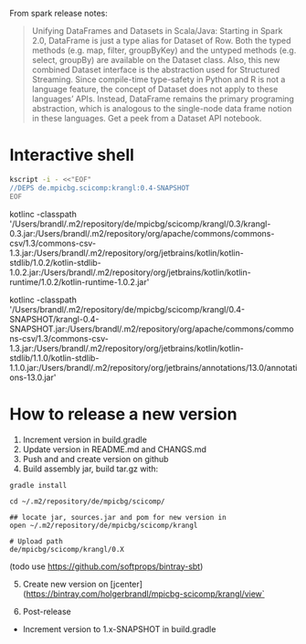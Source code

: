 


From spark release notes:
> Unifying DataFrames and Datasets in Scala/Java: Starting in Spark 2.0, DataFrame is just a type alias for Dataset of Row. Both the typed methods (e.g. map, filter, groupByKey) and the untyped methods (e.g. select, groupBy) are available on the Dataset class. Also, this new combined Dataset interface is the abstraction used for Structured Streaming. Since compile-time type-safety in Python and R is not a language feature, the concept of Dataset does not apply to these languages’ APIs. Instead, DataFrame remains the primary programing abstraction, which is analogous to the single-node data frame notion in these languages. Get a peek from a Dataset API notebook.


# Interactive shell
```bash
kscript -i - <<"EOF"
//DEPS de.mpicbg.scicomp:krangl:0.4-SNAPSHOT
EOF
```

kotlinc  -classpath '/Users/brandl/.m2/repository/de/mpicbg/scicomp/krangl/0.3/krangl-0.3.jar:/Users/brandl/.m2/repository/org/apache/commons/commons-csv/1.3/commons-csv-1.3.jar:/Users/brandl/.m2/repository/org/jetbrains/kotlin/kotlin-stdlib/1.0.2/kotlin-stdlib-1.0.2.jar:/Users/brandl/.m2/repository/org/jetbrains/kotlin/kotlin-runtime/1.0.2/kotlin-runtime-1.0.2.jar'


<!-- sdk use kotlin 1.0.6 -->
kotlinc  -classpath '/Users/brandl/.m2/repository/de/mpicbg/scicomp/krangl/0.4-SNAPSHOT/krangl-0.4-SNAPSHOT.jar:/Users/brandl/.m2/repository/org/apache/commons/commons-csv/1.3/commons-csv-1.3.jar:/Users/brandl/.m2/repository/org/jetbrains/kotlin/kotlin-stdlib/1.1.0/kotlin-stdlib-1.1.0.jar:/Users/brandl/.m2/repository/org/jetbrains/annotations/13.0/annotations-13.0.jar'



# How to release a new version



1) Increment version in build.gradle
2) Update version in README.md and CHANGS.md
2) Push and and create version on github
3) Build assembly jar, build tar.gz with:

```
gradle install

cd ~/.m2/repository/de/mpicbg/scicomp/

## locate jar, sources.jar and pom for new version in
open ~/.m2/repository/de/mpicbg/scicomp/krangl

# Upload path
de/mpicbg/scicomp/krangl/0.X
```

(todo use https://github.com/softprops/bintray-sbt)


5) Create new version on [jcenter](https://bintray.com/holgerbrandl/mpicbg-scicomp/krangl/view`

6) Post-release

* Increment version to 1.x-SNAPSHOT in build.gradle
